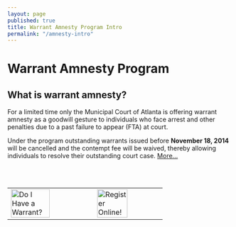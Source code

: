 ```yaml
---
layout: page
published: true
title: Warrant Amnesty Program Intro
permalink: "/amnesty-intro"
---
```


# Warrant Amnesty Program
## What is warrant amnesty?

For a limited time only the Municipal Court of Atlanta is offering warrant amnesty as a 
goodwill gesture to individuals who face arrest and other penalties due to a past failure to appear (FTA) at court.  

Under the program outstanding warrants issued before <b>November 18, 2014</b> will be cancelled and the contempt fee will be waived, thereby allowing individuals to resolve their outstanding court case. <a href="http://court.atlantaga.gov/warrant-amnesty-info/">More...</a>

<br/><br/>
<table>
<tr>
<td><a href="http://court.atlantaga.gov/warrants/"><img src="https://raw.githubusercontent.com/codeforamerica/court.atlantaga.gov/gh-pages/_posts/static/wr.png" alt="Do I Have a Warrant?" style="width: 70%; height: 70%"/></a> </td>
<td><a href="http://dit-webtest-01/drfcc/waf.aspx" target="_blank"><img src="https://raw.githubusercontent.com/codeforamerica/court.atlantaga.gov/gh-pages/_posts/static/ro.png" alt="Register Online!" style="width: 70%; height: 70%"/></a></td>
</tr>
</table>
 
 
